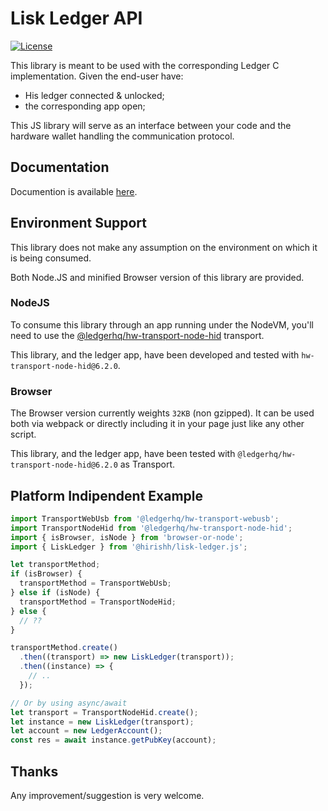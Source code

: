 # Lisk Ledger API

[![License](https://img.shields.io/badge/License-MIT-blue.svg)](https://opensource.org/licenses/MIT)

This library is meant to be used with the corresponding Ledger C implementation. Given the end-user have:

- His ledger connected & unlocked;
- the corresponding app open;

This JS library will serve as an interface between your code and the hardware wallet handling the communication protocol.

## Documentation

Documention is available [here](https://hirishh.github.io/lisk-ledger-api/index.html).

## Environment Support

This library does not make any assumption on the environment on which it is being consumed.

Both Node.JS and minified Browser version of this library are provided.

### NodeJS

To consume this library through an app running under the NodeVM, you'll need to use the [@ledgerhq/hw-transport-node-hid](https://github.com/LedgerHQ/ledgerjs/blob/master/packages/hw-transport-node-hid) transport.

This library, and the ledger app, have been developed and tested with `hw-transport-node-hid@6.2.0`.

### Browser

The Browser version currently weights `32KB` (non gzipped). It can be used both via webpack or directly including it in your page just like any other script.

This library, and the ledger app, have been tested with `@ledgerhq/hw-transport-node-hid@6.2.0` as Transport.

## Platform Indipendent Example

```typescript
import TransportWebUsb from '@ledgerhq/hw-transport-webusb';
import TransportNodeHid from '@ledgerhq/hw-transport-node-hid';
import { isBrowser, isNode } from 'browser-or-node';
import { LiskLedger } from '@hirishh/lisk-ledger.js';

let transportMethod;
if (isBrowser) {
  transportMethod = TransportWebUsb;
} else if (isNode) {
  transportMethod = TransportNodeHid;
} else {
  // ??
}

transportMethod.create()
  .then((transport) => new LiskLedger(transport));
  .then((instance) => {
    // ..
  });

// Or by using async/await
let transport = TransportNodeHid.create();
let instance = new LiskLedger(transport);
let account = new LedgerAccount();
const res = await instance.getPubKey(account);

```

## Thanks

Any improvement/suggestion is very welcome.
